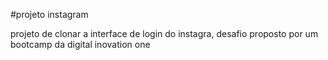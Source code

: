 #projeto instagram

projeto de clonar a interface de login do instagra, desafio proposto por um bootcamp da digital inovation one

